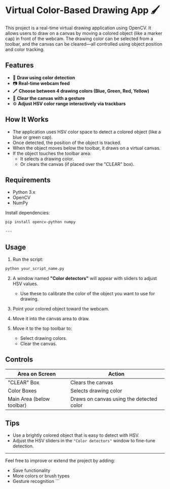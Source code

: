 # Virtual Color-Based Drawing App 🖌️

This project is a real-time virtual drawing application using OpenCV. It allows users to draw on a canvas by moving a colored object (like a marker cap) in front of the webcam. The drawing color can be selected from a toolbar, and the canvas can be cleared—all controlled using object position and color tracking.

## Features

- 🎨 **Draw using color detection**
- 📷 **Real-time webcam feed**
- 🖍️ **Choose between 4 drawing colors (Blue, Green, Red, Yellow)**
- 🧼 **Clear the canvas with a gesture**
- ⚙️ **Adjust HSV color range interactively via trackbars**

## How It Works

- The application uses HSV color space to detect a colored object (like a blue or green cap).
- Once detected, the position of the object is tracked.
- When the object moves below the toolbar, it draws on a virtual canvas.
- If the object touches the toolbar area:
  - It selects a drawing color.
  - Or clears the canvas (if placed over the "CLEAR" box).

## Requirements

- Python 3.x
- OpenCV
- NumPy

Install dependencies:
```bash
pip install opencv-python numpy

---

```
## Usage

1. Run the script:

```bash
python your_script_name.py

```

2. A window named **"Color detectors"** will appear with sliders to adjust HSV values.

   * Use these to calibrate the color of the object you want to use for drawing.

3. Point your colored object toward the webcam.

4. Move it into the canvas area to draw.

5. Move it to the top toolbar to:

   * Select drawing colors.
   * Clear the canvas.


## Controls

| Area on Screen            | Action                                   |
| ------------------------- | ---------------------------------------- |
| "CLEAR" Box               | Clears the canvas                        |
| Color Boxes               | Selects drawing color                    |
| Main Area (below toolbar) | Draws on canvas using the detected color |

## Tips

* Use a brightly colored object that is easy to detect with HSV.
* Adjust the HSV sliders in the `"Color detectors"` window to fine-tune detection.


---

Feel free to improve or extend the project by adding:

* Save functionality
* More colors or brush types
* Gesture recognition ```